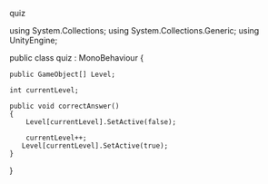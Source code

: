 quiz



using System.Collections;
using System.Collections.Generic;
using UnityEngine;

public class quiz : MonoBehaviour
{
    

    public GameObject[] Level;
    
    int currentLevel;

    public void correctAnswer()
    {
        Level[currentLevel].SetActive(false);
        
        currentLevel++;
       Level[currentLevel].SetActive(true);
    }
}
